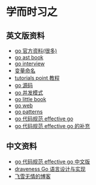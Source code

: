# 学而时习之

## 英文版资料
- [go 官方资料(很多)](https://gitee.com/waterloocode/go/wikis/Learn?sort_id=3786971)
- [go ast book](https://github.com/chai2010/go-ast-book)
- [go interview](https://github.com/shomali11/go-interview)
- [变量命名](https://github.com/kettanaito/naming-cheatsheet)
- [tutorials point 教程](https://www.tutorialspoint.com/go/index.htm)
- [go 源码](https://gitee.com/waterloocode/go)
- [go 并发模式](https://gitee.com/waterloocode/go-concurrency-patterns)
- [go little book](https://www.openmymind.net/The-Little-Go-Book/)
- [go web]()
- [go patterns]()
- [go 代码规范 effective go](https://golang.org/doc/effective_go)
- [go 代码规范 effective go 的补充](https://github.com/golang/go/wiki/CodeReviewComments)

## 中文资料

- [go 代码规范 effective go 中文版](https://learnku.com/docs/effective-go/2020)
- [draveness Go 语言设计与实现](https://draveness.me/golang/)
- [飞雪无情的博客](https://www.flysnow.org/)